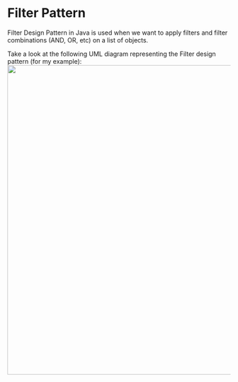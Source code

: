 # Filter Pattern

<p>
 Filter Design Pattern in Java is used when we want to apply filters and filter combinations (AND, OR, etc) on a list of objects.
</p>

 
Take a look at the following UML diagram representing the Filter design pattern (for my example):
<img src="https://www.learn-it-with-examples.com/development/java/java-design-patterns/pictures/12-filter-java-design-pattern/1-filter-java-design-pattern-uml-diagram.png" width="700" />